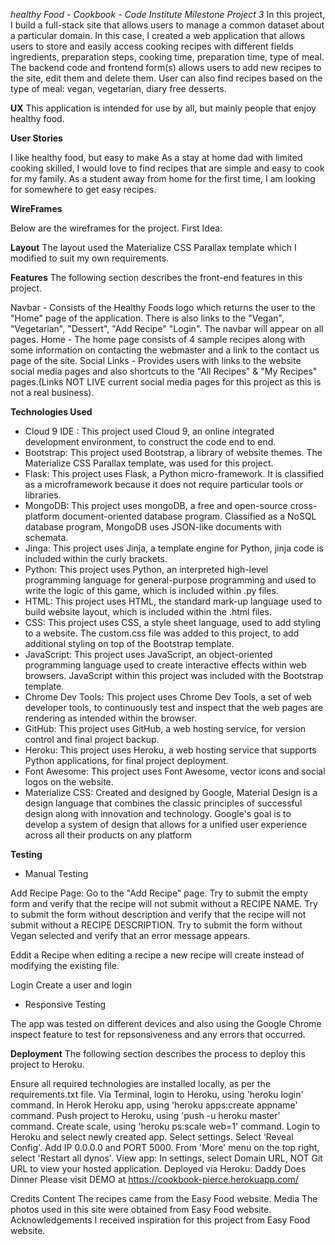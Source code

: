 *healthy Food - Cookbook - Code Institute Milestone Project 3*
In this project, I build a full-stack site that allows users to manage a common dataset about a particular domain.
In this case, I created a web application that allows users to store and easily access cooking recipes with different fields ingredients, preparation steps, cooking time, preparation time, type of meal. 
The backend code and frontend form(s) allows users to add new recipes to the site, edit them and delete them.
User can also find recipes based on the type of meal: vegan, vegetarian, diary free desserts.

**UX**
This application is intended for use by all, but mainly people that enjoy healthy food. 

**User Stories**

I like healthy food, but easy to make
As a stay at home dad with limited cooking skilled, I would love to find recipes that are simple and easy to cook for my family.
As a student away from home for the first time, I am looking for somewhere to get easy recipes.


**WireFrames**

Below are the wireframes for the project.
First Idea:


**Layout**
The layout used the Materialize CSS Parallax template which I modified to suit my own requirements.

**Features**
The following section describes the front-end features in this project.

Navbar - Consists of the Healthy Foods logo which returns the user to the "Home" page of the application. There is also links to the "Vegan", "Vegetarian", "Dessert", "Add Recipe" "Login". The navbar will appear on all pages.
Home - The home page consists of 4 sample recipes along with some information on contacting the webmaster and a link to the contact us page of the site.
Social Links - Provides users with links to the website social media pages and also shortcuts to the "All Recipes" & "My Recipes" pages.(Links NOT LIVE current social media pages for this project as this is not a real business).



**Technologies Used**
- Cloud 9 IDE : This project used Cloud 9, an online integrated development environment, to construct the code end to end.
- Bootstrap: This project used Bootstrap, a library of website themes. The Materialize CSS Parallax template, was used for this project.
- Flask: This project uses Flask, a Python micro-framework. It is classified as a microframework because it does not require particular tools or libraries.
- MongoDB: This project uses mongoDB, a free and open-source cross-platform document-oriented database program. Classified as a NoSQL database program, MongoDB uses JSON-like documents with schemata.
- Jinga: This project uses Jinja, a template engine for Python, jinja code is included within the curly brackets.
- Python: This project uses Python, an interpreted high-level programming language for general-purpose programming and used to write the logic of this game, which is included within .py files.
- HTML: This project uses HTML, the standard mark-up language used to build website layout, which is included within the .html files.
- CSS: This project uses CSS, a style sheet language, used to add styling to a website. The custom.css file was added to this project, to add additional styling on top of the Bootstrap template.
- JavaScript: This project uses JavaScript, an object-oriented programming language used to create interactive effects within web browsers. JavaScript within this project was included with the Bootstrap template.
- Chrome Dev Tools: This project uses Chrome Dev Tools, a set of web developer tools, to continuously test and inspect that the web pages are rendering as intended within the browser.
- GitHub: This project uses GitHub, a web hosting service, for version control and final project backup.
- Heroku: This project uses Heroku, a web hosting service that supports Python applications, for final project deployment.
- Font Awesome: This project uses Font Awesome, vector icons and social logos on the website.
- Materialize CSS: Created and designed by Google, Material Design is a design language that combines the classic principles of successful design along with innovation and technology. Google's goal is to develop a system of design that allows for a unified user experience across all their products on any platform

**Testing**
- Manual Testing

Add Recipe Page:
Go to the "Add Recipe" page.
Try to submit the empty form and verify that the recipe will not submit without a RECIPE NAME.
Try to submit the form without description and verify that the recipe will not submit without a RECIPE DESCRIPTION.
Try to submit the form without Vegan selected and verify that an error message appears.

Eddit a Recipe
when editing a recipe a new recipe will create instead of modifying the existing file.

Login
Create a user and login


- Responsive Testing

The app was tested on different devices and also using the Google Chrome inspect feature to test for repsonsiveness and any errors that occurred. 


**Deployment**
The following section describes the process to deploy this project to Heroku.

Ensure all required technologies are installed locally, as per the requirements.txt file.
Via Terminal, login to Heroku, using 'heroku login' command. 
In Herok Heroku app, using 'heroku apps:create appname' command.
Push project to Heroku, using 'push -u heroku master' command.
Create scale, using 'heroku ps:scale web=1' command.
Login to Heroku and select newly created app.
Select settings. Select ‘Reveal Config'. Add IP 0.0.0.0 and PORT 5000.
From 'More' menu on the top right, select 'Restart all dynos'.
View app: In settings, select Domain URL, NOT Git URL to view your hosted application.
Deployed via Heroku: Daddy Does Dinner
Please visit DEMO at https://cookbook-pierce.herokuapp.com/

Credits
Content
The recipes came from the Easy Food website.
Media
The photos used in this site were obtained from Easy Food website.
Acknowledgements
I received inspiration for this project from Easy Food website.